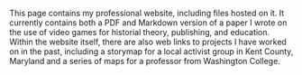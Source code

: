 This page contains my professional website, including files hosted on it. It currently contains both a PDF and Markdown version of a paper I wrote on the use of video games for historial theory, publishing, and education. Within the website itself, there are also web links to projects I have worked on in the past, including a storymap for a local activist group in Kent County, Maryland and a series of maps for a professor from Washington College.
